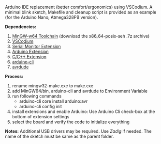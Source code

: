 Arduino IDE replacement (better comfort/ergonomics) using VSCodium. A minimal blink sketch, Makefile and cleanup script is provided as an example (for the Arduino Nano, Atmega328PB version).



**Dependencies:**

1. [MinGW-w64 Toolchain](https://sourceforge.net/projects/mingw-w64/files/Toolchains%20targetting%20Win64/Personal%20Builds/mingw-builds/8.1.0/threads-posix/seh/) (download the x86_64-posix-seh .7z archive)
2. [VSCodium](https://github.com/VSCodium/vscodium)
3. [Serial Monitor Extension](https://marketplace.visualstudio.com/items?itemName=ms-vscode.vscode-serial-monitor)
4. [Arduino Extension](https://marketplace.visualstudio.com/items?itemName=vsciot-vscode.vscode-arduino)
5. [C/C++ Extension](https://marketplace.visualstudio.com/items?itemName=ms-vscode.cpptools)
6. [arduino-cli](https://github.com/arduino/arduino-cli)
7. [avrdude](https://github.com/avrdudes/avrdude)



**Process:**

1. rename mingw32-make.exe to make.exe
2. add MinGW64/bin, arduino-cli and avrdude to Environment Variable
3. run following commands
   * arduino-cli core install arduino:avr
   * arduino-cli config init
4. install extensions and enable Arduino: Use Arduino Cli check-box at the bottom of extension settings
5. select the board and verify the code to initialize everything



**Notes:** Additional USB drivers may be required. Use *Zadig* if needed. The name of the sketch must be same as the parent folder.
